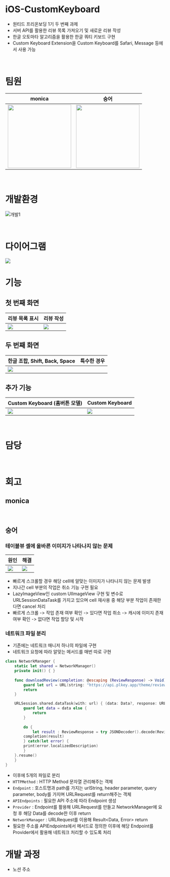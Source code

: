 # iOS-CustomKeyboard
- 원티드 프리온보딩 1기 두 번째 과제
- 서버 API를 활용한 리뷰 목록 가져오기 및 새로운 리뷰 작성
- 한글 오토마타 알고리즘을 활용한 한글 쿼티 키보드 구현
- Custom Keyboard Extension을 Custom Keyboard를 Safari, Message 등에서 사용 가능

<br>

# 팀원
|monica|숭어|
|--|--|
|[<img src="https://user-images.githubusercontent.com/66169740/177245353-2c07bcd1-ffee-4d2d-923b-f1867aba606d.png" width="200">](https://github.com/3dots3craters)|[<img src="https://avatars.githubusercontent.com/u/31765530?v=4" width="200">](https://github.com/hhhan0315)|

<br>

# 개발환경
![개발1](https://img.shields.io/badge/iOS-13.0+-silver)

<br>

# 다이어그램
<img src="https://github.com/hhhan0315/ios-wanted-CustomKeyboard/blob/develop_sungeo/스크린샷/diagram.png">

<br>

# 기능
## 첫 번째 화면
|리뷰 목록 표시|리뷰 작성|
|--|--|
|<img src="https://github.com/hhhan0315/ios-wanted-CustomKeyboard/blob/develop_sungeo/스크린샷/화면1_1.gif">|<img src="https://github.com/hhhan0315/ios-wanted-CustomKeyboard/blob/develop_sungeo/스크린샷/화면1_2.gif">|
## 두 번째 화면
|한글 조합, Shift, Back, Space|특수한 경우|
|--|--|
|<img src="https://github.com/hhhan0315/ios-wanted-CustomKeyboard/blob/develop_sungeo/스크린샷/화면2_1.gif">||
## 추가 기능
|Custom Keyboard (홈버튼 모델)|Custom Keyboard|
|--|--|
|<img src="https://github.com/hhhan0315/ios-wanted-CustomKeyboard/blob/develop_sungeo/스크린샷/화면3_1.gif">|<img src="https://github.com/hhhan0315/ios-wanted-CustomKeyboard/blob/develop_sungeo/스크린샷/화면3_2.gif">|

<br>

# 담당

<br>

# 회고
## monica

<br>

## 숭어
### 테이블뷰 셀에 올바른 이미지가 나타나지 않는 문제
|원인|해결|
|--|--|
|<img src="https://github.com/hhhan0315/ios-wanted-CustomKeyboard/blob/develop_sungeo/스크린샷/숭어_이미지뷰_원인.gif">|<img src="https://github.com/hhhan0315/ios-wanted-CustomKeyboard/blob/develop_sungeo/스크린샷/숭어_이미지뷰_해결.gif">|
- 빠르게 스크롤할 경우 해당 cell에 알맞는 이미지가 나타나지 않는 문제 발생
- 지나간 cell 부분의 작업은 취소 기능 구현 필요
- LazyImageView인 custom UIImageView 구현 및 변수로 URLSessionDataTask를 가지고 있으며 cell 재사용 중 해당 부분 작업이 존재한다면 cancel 처리
- 빠르게 스크롤 -> 작업 존재 여부 확인 -> 있다면 작업 취소 -> 캐시에 이미지 존재 여부 확인 -> 없다면 작업 할당 및 시작

### 네트워크 파일 분리
- 기존에는 네트워크 매니저 하나의 파일에 구현
- 네트워크 요청에 따라 알맞는 메서드를 매번 따로 구현

```swift
class NetworkManager {
    static let shared = NetworkManager()
    private init() { }
    
    func downloadReview(completion: @escaping (ReviewResponse) -> Void) {
        guard let url = URL(string: "https://api.plkey.app/theme/review?themeId=PLKEY0-L-81&start=0&count=20") else {
	    return
	}

	URLSession.shared.dataTask(with: url) { (data: Data?, response: URLResponse?, error: Error?) in
	    guard let data = data else {
	        return
	    }
	    
	    do {
	        let result : ReviewResponse = try JSONDecoder().decode(ReviewResponse.self, from: data)
		completion(result)
	    } catch(let error) {
		print(error.localizedDescription)
	    }
	}.resume()
    }
}
```

- 이후에 5개의 파일로 분리
- `HTTPMethod` : HTTP Method 문자열 관리해주는 객체
- `Endpoint` : 호스트명과 path를 가지는 urlString, header parameter, query parameter, body를 가지며 URLRequest를 return해주는 객체
- `APIEndpoints` : 필요한 API 주소에 따라 Endpoint 생성
- `Provider` : Endpoint를 활용해 URLRequest를 만들고 NetworkManager에 요청 후 해당 Data를 decode한 이후 return
- `NetworkManager` : URLRequest를 이용해 Result<Data, Error> return
- 필요한 주소를 APIEndpoints에서 메서드로 정의한 이후에 해당 Endpoint를 Provider에서 활용해 네트워크 처리할 수 있도록 처리

# 개발 과정
- 노션 주소
